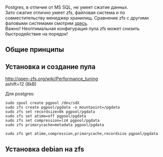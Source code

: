 Postgres, в отличие от MS SQL, не умеет сжатие данных.  
Зато сжатие отлично умеет zfs, файловая система и по совместительству менеджер хранилищ.
Сравнение zfs с другими фаловыми системами смотрим [здесь](https://ru.wikipedia.org/wiki/%D0%A1%D1%80%D0%B0%D0%B2%D0%BD%D0%B5%D0%BD%D0%B8%D0%B5_%D1%84%D0%B0%D0%B9%D0%BB%D0%BE%D0%B2%D1%8B%D1%85_%D1%81%D0%B8%D1%81%D1%82%D0%B5%D0%BC).  
Важно! Неоптимальная конфигурация пула zfs может снизить быстродействие на порядок!  

## Общие принципы

## Установка и создание пула

http://open-zfs.org/wiki/Performance_tuning  
ashift=12 (8kB)  
  

Для postgres:  
```
sudo zpool create pgpool /dev/sdX
sudo zfs create pgpool/pgdata -o mountpoint=/pgdata
sudo zfs set recordsize=8k pgpool/pgdata
sudo zfs set atime=off pgpool/pgdata
sudo zfs set compression=lz4 pgpool/pgdata
sudo zfs primarycache=metadata pgpool/pgdata
```

```
sudo zfs get atime,compression,primarycache,recordsize pgpool/pgdata
```

## Установка debian на zfs
